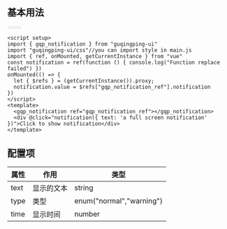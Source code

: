 <script setup>
  import d1 from "../../demos/notification/demo1.vue"
</script>
<style lang="scss">
  .btn{
    background: rgba(0,0,0,.05);
    display:inline-block;
    padding:.2rem 1rem;
    border-radius:.2rem;
    cursor:pointer;
  }
</style>

## 基本用法
<div class="btn">
  <d1/>
</div>

```vue
<script setup>
import { gqp_notification } from "guqingping-ui"
import "guqingping-ui/css"//you can import style in main.js
import { ref, onMounted, getCurrentInstance } from "vue"
const notification = ref(function () { console.log("Function replace failed") })
onMounted(() => {
  let { $refs } = (getCurrentInstance()).proxy;
  notification.value = $refs["gqp_notification_ref"].notification
})
</script>
<template>
  <gqp_notification ref="gqp_notification_ref"></gqp_notification>
  <div @click="notification({ text: 'a full screen notification' })">Click to show notification</div>
</template>
 ```

## 配置项
| 属性 | 作用       | 类型                     |
| ---- | ---------- | ------------------------ |
| text | 显示的文本 | string                   |
| type | 类型       | enum("normal","warning") |
| time | 显示时间   | number                   |

